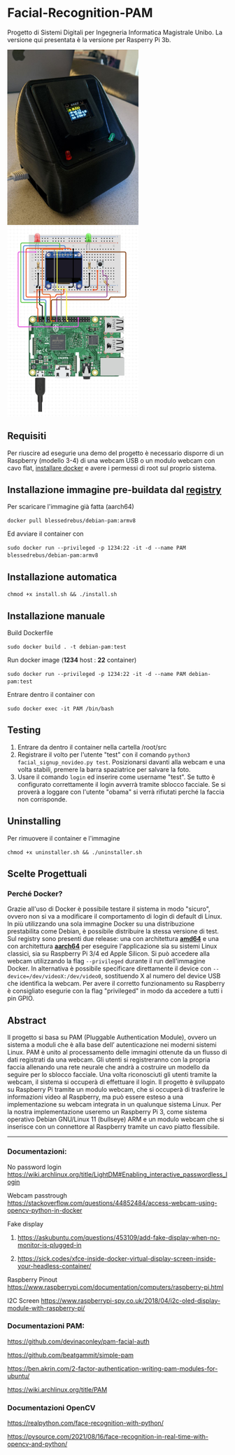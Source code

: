 # Facial-Recognition-PAM
Progetto di Sistemi Digitali per Ingegneria Informatica Magistrale Unibo.
La versione qui presentata è la versione per Rasperry Pi 3b.

<img src="presentazione/raspberry/45deg.jpeg" width="300">
<img src="presentazione/raspberry/circuit.png" width="300">


## Requisiti

Per riuscire ad esegurie una demo del progetto è necessario disporre di un Raspberry (modello 3-4) di una webcam USB o un modulo webcam con cavo flat, [installare docker](https://docs.docker.com/get-docker/) e avere i permessi di root sul proprio sistema.

## Installazione immagine pre-buildata dal [registry](https://hub.docker.com/u/blessedrebus)

Per scaricare l'immagine già fatta (aarch64)

`docker pull blessedrebus/debian-pam:armv8`

Ed avviare il container con 

`sudo docker run --privileged -p 1234:22 -it -d --name PAM blessedrebus/debian-pam:armv8`

## Installazione automatica

`chmod +x install.sh && ./install.sh`

## Installazione manuale

Build Dockerfile

`sudo docker build . -t debian-pam:test`

Run docker image (**1234** host : **22** container)

`sudo docker run --privileged -p 1234:22 -it -d --name PAM debian-pam:test`

Entrare dentro il container con
 
`sudo docker exec -it PAM /bin/bash`
 
## Testing

1) Entrare da dentro il container nella cartella /root/src
2) Registrare il volto per l'utente "test" con il comando `python3 facial_signup_novideo.py test`. Posizionarsi davanti alla webcam e una volta stabili, premere la barra spaziatrice per salvare la foto.
3) Usare il comando `login` ed inserire come username "test". Se tutto è configurato correttamente il login avverrà tramite sblocco facciale. Se si proverà a loggare con l'utente "obama" si verrà rifiutati perché la faccia non corrisponde.

## Uninstalling

Per rimuovere il container e l'immagine

`chmod +x uninstaller.sh && ./uninstaller.sh`

## Scelte Progettuali

### Perché Docker?
Grazie all'uso di Docker è possibile testare il sistema in modo "sicuro", ovvero non si va a modificare il comportamento di login di default di Linux. In più utilizzando una sola immagine Docker su una distribuzione prestabilita come Debian, è possibile distribuire la stessa versione di test. Sul registry sono presenti due release: una con architettura **[amd64](https://hub.docker.com/layers/blessedrebus/debian-pam/v1/images/sha256-7b49cc928e195c6dd9fe561525681e1a4c6ea2d3ed64a62b7389f0f9ff206891?context=explore)** e una con architettura **[aarch64](https://hub.docker.com/layers/blessedrebus/debian-pam/armv8/images/sha256-0d34e5de41e3b6b2e45a15a2941253d9605f87f1b46d0383439114677cd8ae26?context=explore)** per eseguire l'applicazione sia su sistemi Linux classici, sia su Raspberry Pi 3/4 ed Apple Silicon. Si può accedere alla webcam utilizzando la flag `--privileged` durante il run dell'immagine Docker. In alternativa è possibile specificare direttamente il device con `--device=/dev/videoX:/dev/video0`, sostituendo X al numero del device USB che identifica la webcam. Per avere il corretto funzionamento su Raspberry è consigliato esegurie con la flag "privileged" in modo da accedere a tutti i pin GPIO.

## Abstract
Il progetto si basa su PAM (Pluggable Authentication Module), ovvero un sistema a moduli che è alla base dell’ autenticazione nei moderni sistemi Linux.
PAM è unito al processamento delle immagini ottenute da un flusso di dati registrati da una webcam.
Gli utenti si registreranno con la propria faccia allenando una rete neurale che andrà a costruire un modello da seguire per lo sblocco facciale. Una volta riconosciuti gli utenti tramite la webcam, il sistema si occuperà di effettuare il login.
Il progetto è sviluppato su Raspberry Pi tramite un modulo webcam, che si occuperà di trasferire le informazioni video al Raspberry, ma può essere esteso a una implementazione su webcam integrata in un qualunque sistema Linux. 
Per la nostra implementazione useremo un Raspberry Pi 3, come sistema operativo Debian GNU/Linux 11 (bullseye) ARM e un modulo webcam che si inserisce con un connettore al Raspberry tramite un cavo piatto flessibile.

---

### Documentazioni:
No password login
https://wiki.archlinux.org/title/LightDM#Enabling_interactive_passwordless_login

Webcam passtrough
https://stackoverflow.com/questions/44852484/access-webcam-using-opencv-python-in-docker

Fake display
1) https://askubuntu.com/questions/453109/add-fake-display-when-no-monitor-is-plugged-in

2) https://sick.codes/xfce-inside-docker-virtual-display-screen-inside-your-headless-container/

Raspberry Pinout
https://www.raspberrypi.com/documentation/computers/raspberry-pi.html

I2C Screen
https://www.raspberrypi-spy.co.uk/2018/04/i2c-oled-display-module-with-raspberry-pi/

### Documentazioni PAM:
https://github.com/devinaconley/pam-facial-auth

https://github.com/beatgammit/simple-pam

https://ben.akrin.com/2-factor-authentication-writing-pam-modules-for-ubuntu/

https://wiki.archlinux.org/title/PAM

### Documentazioni OpenCV
https://realpython.com/face-recognition-with-python/

https://pysource.com/2021/08/16/face-recognition-in-real-time-with-opencv-and-python/


